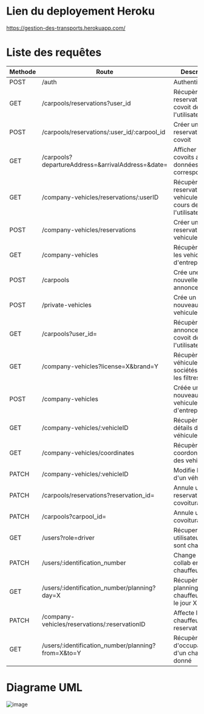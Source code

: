 Lien du deployement Heroku
==================


https://gestion-des-transports.herokuapp.com/

Liste des requêtes
==================

| Methode | Route                                                 | Description                                                      | Utilisateur      |
| ------- | ----------------------------------------------------- | ---------------------------------------------------------------- | ---------------- |
| POST    | /auth                                                 | Authentification                                                 | Tous             |
| GET     | /carpools/reservations?user_id                        | Récupère les reservations de covoit de l'utilisateur             | Collab & plus    |
| POST    | /carpools/reservations/:user_id/:carpool_id           | Créer une reservation de covoit                                  | Collab & plus    |
| GET     | /carpools?departureAddress=&arrivalAddress=&date=     | Afficher les covoits avec les données correspondantes            | Collab & plus    |
| GET     | /company-vehicles/reservations/:userID                | Récupère les reservations de vehicules en cours de l'utilisateur | Collab & plus    |
| POST    | /company-vehicles/reservations                        | Créer une reservation de vehicule                                | Collab & plus    |
| GET     | /company-vehicles                                     | Récupère tous les vehicules d'entreprise                         | Collab & plus    |
| POST    | /carpools                                             | Crée une nouvelle annonce                                        | Collab & plus    |
| POST    | /private-vehicles                                     | Crée un nouveau vehicule perso                                   | Collab & plus    |
| GET     | /carpools?user_id=                                    | Récupère les annonces de covoit de l'utilisateur                 | Collab & plus    |
| GET     | /company-vehicles?license=X&brand=Y                   | Récupère les véhicules de sociétés avec les filtres              | Admin            |
| POST    | /company-vehicles                                     | Créée un nouveau vehicule d'entreprise                           | Admin            |
| GET     | /company-vehicles/:vehicleID                          | Récupère les détails d'un véhicule                               | Admin            |
| GET     | /company-vehicles/coordinates                         | Récupère les coordonnées des vehicules                           | Admin            |
| PATCH   | /company-vehicles/:vehicleID                          | Modifie le statut d'un véhicule                                  | Admin            |
| PATCH   | /carpools/reservations?reservation_id=                | Annule une reservation d'un covoiturage                          | Collab & plus    |
| PATCH   | /carpools?carpool_id=                                 | Annule un covoiturage                                            | Collab & plus    |
| GET     | /users?role=driver                                    | Récupere les utilisateurs qui sont chauffeurs                    | Admin            |
| PATCH   | /users/:identification\_number                        | Change un collab en chauffeur                                    | Admin            |
| GET     | /users/:identification\_number/planning?day=X         | Récupère le planning du chauffeur pour le jour X                 | Chauffeur & plus |
| PATCH   | /company-vehicles/reservations/:reservationID         | Affecte le chauffeur à la reservation                            | Chauffeur & plus |
| GET     | /users/:identification\_number/planning?from=X&to=Y   | Récupère le taux d'occupation d'un chauffeur donné               | Chauffeur & plus |

Diagrame UML
============

![image](https://user-images.githubusercontent.com/72602777/179700968-3e64d89e-daa5-48e8-a684-c71ab1a2e9c8.png)
